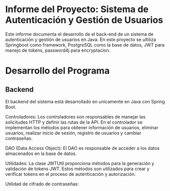 <h1>Informe del Proyecto: Sistema de Autenticación y Gestión de Usuarios</h1>
Este informe documenta el desarrollo de el back-end de un sistema de autenticación y gestión de usuarios en Java. En este proyecto se ultiliza Springboot como framework, PostgreSQL como la base de datos, JWT para manejo de tokens, password4j para encryptacion. 


<h1>Desarrollo del Programa</h1>

<h2>Backend</h2>

El backend del sistema está desarrollado en unicamente en Java con Spring Boot.

Controladores: Los controladores son responsables de manejar las solicitudes HTTP y definir las rutas de la API. En el controlador se implementan los métodos para obtener información de usuarios, eliminar usuarios, realizar inicio de sesión, registro de usuarios y cambiar contraseñas.

DAO (Data Access Object): El DAO es responsable de acceder a los datos almacenados en la base de datos. 

Utilidades: La clase JWTUtil proporciona métodos para la generación y validación de tokens JWT. Estos métodos son utilizados para crear y verificar tokens en el proceso de autenticación y autorización.

Utilidad de cifrado de contraseñas: 

